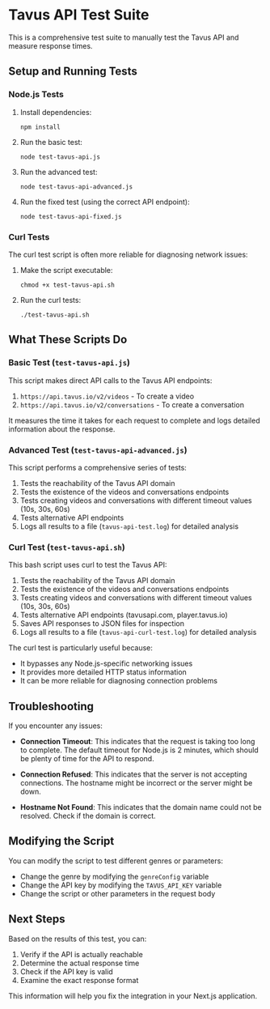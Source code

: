 # Tavus API Test Suite

This is a comprehensive test suite to manually test the Tavus API and measure response times.

## Setup and Running Tests

### Node.js Tests

1. Install dependencies:
   ```
   npm install
   ```

2. Run the basic test:
   ```
   node test-tavus-api.js
   ```

3. Run the advanced test:
   ```
   node test-tavus-api-advanced.js
   ```

4. Run the fixed test (using the correct API endpoint):
   ```
   node test-tavus-api-fixed.js
   ```

### Curl Tests

The curl test script is often more reliable for diagnosing network issues:

1. Make the script executable:
   ```
   chmod +x test-tavus-api.sh
   ```

2. Run the curl tests:
   ```
   ./test-tavus-api.sh
   ```

## What These Scripts Do

### Basic Test (`test-tavus-api.js`)

This script makes direct API calls to the Tavus API endpoints:

1. `https://api.tavus.io/v2/videos` - To create a video
2. `https://api.tavus.io/v2/conversations` - To create a conversation

It measures the time it takes for each request to complete and logs detailed information about the response.

### Advanced Test (`test-tavus-api-advanced.js`)

This script performs a comprehensive series of tests:

1. Tests the reachability of the Tavus API domain
2. Tests the existence of the videos and conversations endpoints
3. Tests creating videos and conversations with different timeout values (10s, 30s, 60s)
4. Tests alternative API endpoints
5. Logs all results to a file (`tavus-api-test.log`) for detailed analysis

### Curl Test (`test-tavus-api.sh`)

This bash script uses curl to test the Tavus API:

1. Tests the reachability of the Tavus API domain
2. Tests the existence of the videos and conversations endpoints
3. Tests creating videos and conversations with different timeout values (10s, 30s, 60s)
4. Tests alternative API endpoints (tavusapi.com, player.tavus.io)
5. Saves API responses to JSON files for inspection
6. Logs all results to a file (`tavus-api-curl-test.log`) for detailed analysis

The curl test is particularly useful because:
- It bypasses any Node.js-specific networking issues
- It provides more detailed HTTP status information
- It can be more reliable for diagnosing connection problems

## Troubleshooting

If you encounter any issues:

- **Connection Timeout**: This indicates that the request is taking too long to complete. The default timeout for Node.js is 2 minutes, which should be plenty of time for the API to respond.

- **Connection Refused**: This indicates that the server is not accepting connections. The hostname might be incorrect or the server might be down.

- **Hostname Not Found**: This indicates that the domain name could not be resolved. Check if the domain is correct.

## Modifying the Script

You can modify the script to test different genres or parameters:

- Change the genre by modifying the `genreConfig` variable
- Change the API key by modifying the `TAVUS_API_KEY` variable
- Change the script or other parameters in the request body

## Next Steps

Based on the results of this test, you can:

1. Verify if the API is actually reachable
2. Determine the actual response time
3. Check if the API key is valid
4. Examine the exact response format

This information will help you fix the integration in your Next.js application.
